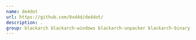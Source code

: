 ```yaml
---
name: de4dot
url: https://github.com/0xd4d/de4dot/
description: .
group: blackarch blackarch-windows blackarch-unpacker blackarch-binary blackarch-reversing
---
```


